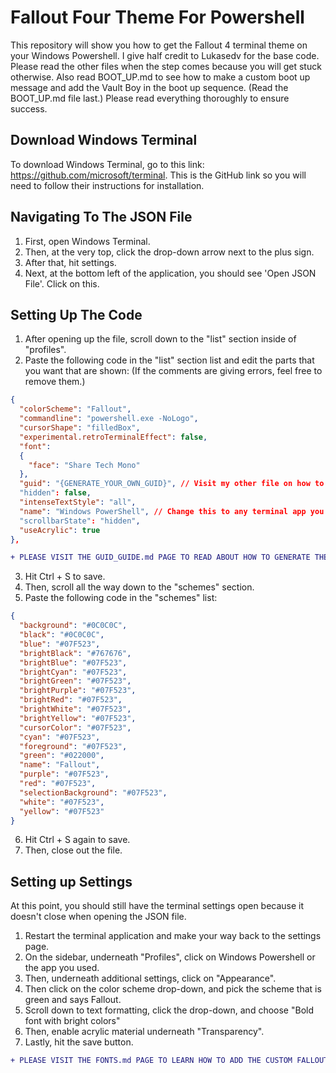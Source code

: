 # Fallout Four Theme For Powershell
This repository will show you how to get the Fallout 4 terminal theme on your Windows Powershell. I give half credit to Lukasedv for the base code. Please read the other files when the step comes because you will get stuck otherwise. Also read BOOT_UP.md to see how to make a custom boot up message and add the Vault Boy in the boot up sequence. (Read the BOOT_UP.md file last.) Please read everything thoroughly to ensure success.

## Download Windows Terminal
To download Windows Terminal, go to this link: https://github.com/microsoft/terminal.
This is the GitHub link so you will need to follow their instructions for installation.

## Navigating To The JSON File
1. First, open Windows Terminal.
2. Then, at the very top, click the drop-down arrow next to the plus sign.
3. After that, hit settings.
4. Next, at the bottom left of the application, you should see 'Open JSON File'. Click on this.

## Setting Up The Code
1. After opening up the file, scroll down to the "list" section inside of "profiles".
2. Paste the following code in the "list" section list and edit the parts that you want that are shown: (If the comments are giving errors, feel free to remove them.)

```json
{
  "colorScheme": "Fallout",
  "commandline": "powershell.exe -NoLogo",
  "cursorShape": "filledBox",
  "experimental.retroTerminalEffect": false,
  "font": 
  {
    "face": "Share Tech Mono"
  },
  "guid": "{GENERATE_YOUR_OWN_GUID}", // Visit my other file on how to do this or go to:
  "hidden": false,
  "intenseTextStyle": "all",
  "name": "Windows PowerShell", // Change this to any terminal app you want. For example: Windows Command Prompt
  "scrollbarState": "hidden",
  "useAcrylic": true
},
```
```diff
+ PLEASE VISIT THE GUID_GUIDE.md PAGE TO READ ABOUT HOW TO GENERATE THE GUID.
```
3. Hit Ctrl + S to save.
4. Then, scroll all the way down to the "schemes" section.
5. Paste the following code in the "schemes" list:

```json
{
  "background": "#0C0C0C",
  "black": "#0C0C0C",
  "blue": "#07F523",
  "brightBlack": "#767676",
  "brightBlue": "#07F523",
  "brightCyan": "#07F523",
  "brightGreen": "#07F523",
  "brightPurple": "#07F523",
  "brightRed": "#07F523",
  "brightWhite": "#07F523",
  "brightYellow": "#07F523",
  "cursorColor": "#07F523",
  "cyan": "#07F523",
  "foreground": "#07F523",
  "green": "#022000",
  "name": "Fallout",
  "purple": "#07F523",
  "red": "#07F523",
  "selectionBackground": "#07F523",
  "white": "#07F523",
  "yellow": "#07F523"
}
```
6. Hit Ctrl + S again to save.
7. Then, close out the file.

## Setting up Settings
At this point, you should still have the terminal settings open because it doesn't close when opening the JSON file.
1. Restart the terminal application and make your way back to the settings page.
3. On the sidebar, underneath "Profiles", click on Windows Powershell or the app you used.
4. Then, underneath additional settings, click on "Appearance".
5. Then click on the color scheme drop-down, and pick the scheme that is green and says Fallout.
6. Scroll down to text formatting, click the drop-down, and choose "Bold font with bright colors"
7. Then, enable acrylic material underneath "Transparency".
8. Lastly, hit the save button.
```diff
+ PLEASE VISIT THE FONTS.md PAGE TO LEARN HOW TO ADD THE CUSTOM FALLOUT 4 FONT.
```


